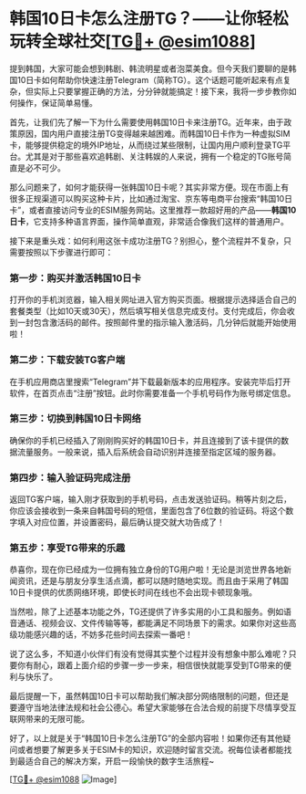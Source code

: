 # 韩国10日卡怎么注册TG？——让你轻松玩转全球社交[[TG💪+ @esim1088](https://t.me/s/esim1088)]

提到韩国，大家可能会想到韩剧、韩流明星或者泡菜美食。但今天我们要聊的是韩国10日卡如何帮助你快速注册Telegram（简称TG）。这个话题可能听起来有点复杂，但实际上只要掌握正确的方法，分分钟就能搞定！接下来，我将一步步教你如何操作，保证简单易懂。

首先，让我们先了解一下为什么需要使用韩国10日卡来注册TG。近年来，由于政策原因，国内用户直接注册TG变得越来越困难。而韩国10日卡作为一种虚拟SIM卡，能够提供稳定的境外IP地址，从而绕过某些限制，让国内用户顺利登录TG平台。尤其是对于那些喜欢追韩剧、关注韩娱的人来说，拥有一个稳定的TG账号简直是必不可少。

那么问题来了，如何才能获得一张韩国10日卡呢？其实非常方便。现在市面上有很多正规渠道可以购买这种卡片，比如通过淘宝、京东等电商平台搜索“韩国10日卡”，或者直接访问专业的ESIM服务网站。这里推荐一款超好用的产品——**韩国10日卡**，它支持多种语言界面，操作简单直观，非常适合像我们这样的普通用户。

接下来是重头戏：如何利用这张卡成功注册TG？别担心，整个流程并不复杂，只需要按照以下步骤进行即可：

### 第一步：购买并激活韩国10日卡

打开你的手机浏览器，输入相关网址进入官方购买页面。根据提示选择适合自己的套餐类型（比如10天或30天），然后填写相关信息完成支付。支付完成后，你会收到一封包含激活码的邮件。按照邮件里的指示输入激活码，几分钟后就能开始使用啦！

### 第二步：下载安装TG客户端

在手机应用商店里搜索“Telegram”并下载最新版本的应用程序。安装完毕后打开软件，在首页点击“注册”按钮。此时你需要准备一个手机号码作为账号绑定信息。

### 第三步：切换到韩国10日卡网络

确保你的手机已经插入了刚刚购买好的韩国10日卡，并且连接到了该卡提供的数据流量服务。一般来说，插入后系统会自动识别并连接至指定区域的服务器。

### 第四步：输入验证码完成注册

返回TG客户端，输入刚才获取到的手机号码，点击发送验证码。稍等片刻之后，你应该会接收到一条来自韩国号码的短信，里面包含了6位数的验证码。将这个数字填入对应位置，并设置密码，最后确认提交就大功告成了！

### 第五步：享受TG带来的乐趣

恭喜你，现在你已经成为一位拥有独立身份的TG用户啦！无论是浏览世界各地新闻资讯，还是与朋友分享生活点滴，都可以随时随地实现。而且由于采用了韩国10日卡提供的优质网络环境，即使长时间在线也不会出现卡顿现象哦。

当然啦，除了上述基本功能之外，TG还提供了许多实用的小工具和服务。例如语音通话、视频会议、文件传输等等，都能满足不同场景下的需求。如果你对这些高级功能感兴趣的话，不妨多花些时间去探索一番吧！

说了这么多，不知道小伙伴们有没有觉得其实整个过程并没有想象中那么难呢？只要你有耐心，跟着上面介绍的步骤一步一步来，相信很快就能享受到TG带来的便利与快乐了。

最后提醒一下，虽然韩国10日卡可以帮助我们解决部分网络限制的问题，但还是要遵守当地法律法规和社会公德心。希望大家能够在合法合规的前提下尽情享受互联网带来的无限可能。

好了，以上就是关于“韩国10日卡怎么注册TG”的全部内容啦！如果你还有其他疑问或者想要了解更多关于ESIM卡的知识，欢迎随时留言交流。祝每位读者都能找到最适合自己的解决方案，开启一段愉快的数字生活旅程~

[[TG💪+ @esim1088](https://t.me/s/esim1088) ![Image](https://i.postimg.cc/4NQfJmqS/Snipaste-2025-05-13-00-14-12.png)]